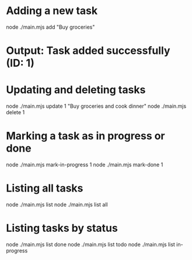 # Adding a new task
node ./main.mjs add "Buy groceries"
# Output: Task added successfully (ID: 1)

# Updating and deleting tasks
node ./main.mjs update 1 "Buy groceries and cook dinner"
node ./main.mjs delete 1

# Marking a task as in progress or done
node ./main.mjs mark-in-progress 1
node ./main.mjs mark-done 1

# Listing all tasks
node ./main.mjs list
node ./main.mjs list all

# Listing tasks by status
node ./main.mjs list done
node ./main.mjs list todo
node ./main.mjs list in-progress